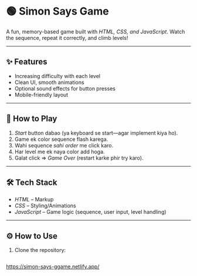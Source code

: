 # 🟢 Simon Says Game

A fun, memory-based game built with *HTML, CSS, and JavaScript*. Watch the sequence, repeat it correctly, and climb levels!

---

## ✨ Features

- Increasing difficulty with each level  
- Clean UI, smooth animations  
- Optional sound effects for button presses  
- Mobile-friendly layout

---

## 🧩 How to Play

1. *Start* button dabao (ya keyboard se start—agar implement kiya ho).  
2. Game ek color sequence flash karega.  
3. Wahi sequence *sahi order* me click karo.  
4. Har level me ek naya color add hoga.  
5. Galat click ⇒ *Game Over* (restart karke phir try karo).

---

## 🛠 Tech Stack

- *HTML* – Markup  
- *CSS* – Styling/Animations  
- *JavaScript* – Game logic (sequence, user input, level handling)

---

## ⚙ How to Use

1. Clone the repository:
   ```bash
  https://simon-says-ggame.netlify.app/
